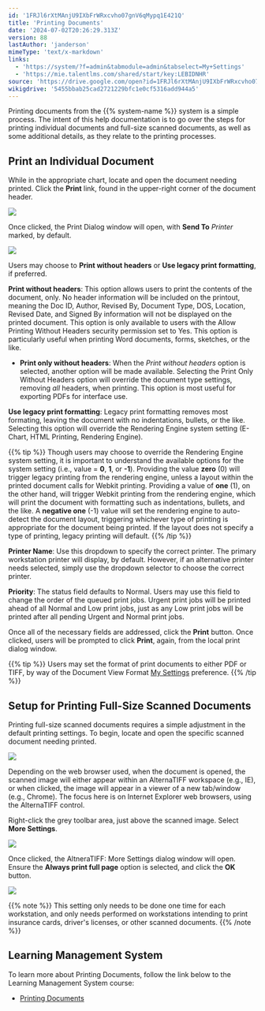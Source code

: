 ```yaml
---
id: '1FRJl6rXtMAnjU9IXbFrWRxcvho07gnV6qMypq1E421Q'
title: 'Printing Documents'
date: '2024-07-02T20:26:29.313Z'
version: 88
lastAuthor: 'janderson'
mimeType: 'text/x-markdown'
links:
  - 'https://system/?f=admin&tabmodule=admin&tabselect=My+Settings'
  - 'https://mie.talentlms.com/shared/start/key:LEBIDNHR'
source: 'https://drive.google.com/open?id=1FRJl6rXtMAnjU9IXbFrWRxcvho07gnV6qMypq1E421Q'
wikigdrive: '5455bbab25cad2721229bfc1e0cf5316add944a5'
---
```

Printing documents from the {{% system-name %}} system is a simple process. The intent of this help documentation is to go over the steps for printing individual documents and full-size scanned documents, as well as some additional details, as they relate to the printing processes.

## Print an Individual Document

While in the appropriate chart, locate and open the document needing printed. Click the **Print** link, found in the upper-right corner of the document header.

![](../printing-documents.assets/9ebee05891b9e75c4a66e281ad6af394.png)

Once clicked, the Print Dialog window will open, with **Send To** *Printer* marked, by default.

![](../printing-documents.assets/48cf39f44fef0b120d4955c6345c6941.png)

Users may choose to **Print without headers** or **Use legacy print formatting**, if preferred.

**Print without headers**: This option allows users to print the contents of the document, only. No header information will be included on the printout, meaning the Doc ID, Author, Revised By, Document Type, DOS, Location, Revised Date, and Signed By information will not be displayed on the printed document. This option is only available to users with the Allow Printing Without Headers security permission set to Yes. This option is particularly useful when printing Word documents, forms, sketches, or the like.

* <strong>Print only without headers</strong>: When the <em>Print without headers</em> option is selected, another option will be made available. Selecting the Print Only Without Headers option will override the document type settings, removing <em>all</em> headers, when printing. This option is most useful for exporting PDFs for interface use.

**Use legacy print formatting**: Legacy print formatting removes most formating, leaving the document with no indentations, bullets, or the like. Selecting this option will override the Rendering Engine system setting (E-Chart, HTML Printing, Rendering Engine).

{{% tip %}}
Though users may choose to override the Rendering Engine system setting, it is important to understand the available options for the system setting (i.e., value = **0**, **1**, or **-1**). Providing the value **zero** (0) will trigger legacy printing from the rendering engine, unless a layout within the printed document calls for Webkit printing. Providing a value of **one** (1), on the other hand, will trigger Webkit printing from the rendering engine, which will print the document with formatting such as indentations, bullets, and the like. A **negative one** (-1) value will set the rendering engine to auto-detect the document layout, triggering whichever type of printing is appropriate for the document being printed. If the layout does not specify a type of printing, legacy printing will default.
{{% /tip %}}

**Printer Name**: Use this dropdown to specify the correct printer. The primary workstation printer will display, by default. However, if an alternative printer needs selected, simply use the dropdown selector to choose the correct printer.

**Priority**: The status field defaults to Normal. Users may use this field to change the order of the queued print jobs. Urgent print jobs will be printed ahead of all Normal and Low print jobs, just as any Low print jobs will be printed after all pending Urgent and Normal print jobs.

Once all of the necessary fields are addressed, click the **Print** button. Once clicked, users will be prompted to click **Print**, again, from the local print dialog window.

{{% tip %}}
Users may set the format of print documents to either PDF or TIFF, by way of the Document View Format [My Settings](https://system/?f=admin&tabmodule=admin&tabselect=My+Settings) preference.
{{% /tip %}}

## Setup for Printing Full-Size Scanned Documents

Printing full-size scanned documents requires a simple adjustment in the default printing settings. To begin, locate and open the specific scanned document needing printed.

![](../printing-documents.assets/f7b776194c27e97a3dec66acd6704166.png)

Depending on the web browser used, when the document is opened, the scanned image will either appear within an AlternaTIFF workspace (e.g., IE), or when clicked, the image will appear in a viewer of a new tab/window (e.g., Chrome). The focus here is on Internet Explorer web browsers, using the AlternaTIFF control.

Right-click the grey toolbar area, just above the scanned image. Select **More Settings**.

![](../printing-documents.assets/8cb30ac3ae60bc0c004966263c6f704e.png)

Once clicked, the AltneraTIFF: More Settings dialog window will open. Ensure the **Always print full page** option is selected, and click the **OK** button.

![](../printing-documents.assets/3729042e8f57b6b6c755dcce0f4f626b.png)

{{% note %}}
This setting only needs to be done one time for each workstation, and only needs performed on workstations intending to print insurance cards, driver's licenses, or other scanned documents.
{{% /note %}}

## Learning Management System

To learn more about Printing Documents, follow the link below to the Learning Management System course:

* [Printing Documents](https://mie.talentlms.com/shared/start/key:LEBIDNHR)
